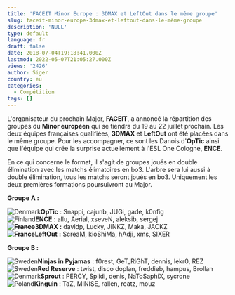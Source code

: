 ```yaml
---
title: 'FACEIT Minor Europe : 3DMAX et LeftOut dans le même groupe'
slug: faceit-minor-europe-3dmax-et-leftout-dans-le-même-groupe
description: 'NULL'
type: default
language: fr
draft: false
date: 2018-07-04T19:18:41.000Z
lastmod: 2022-05-07T21:05:27.000Z
views: '2426'
author: Siger
country: eu
categories:
  - Compétition
tags: []
---
```

L'organisateur du prochain Major, **FACEIT**, a annoncé la répartition des groupes du **Minor européen** qui se tiendra du 19 au 22 juillet prochain. Les deux équipes françaises qualifiées, **3DMAX** et **LeftOut** ont été placées dans le même groupe. Pour les accompagner, ce sont les Danois d'**OpTic** ainsi que l'équipe qui crée la surprise actuellement à l'ESL One Cologne, **ENCE**.  
  
En ce qui concerne le format, il s'agit de groupes joués en double élimination avec les matchs élimatoires en bo3\. L'arbre sera lui aussi à double élimination, tous les matchs seront joués en bo3\. Uniquement les deux premières formations poursuivront au Major.  
  
**Groupe A :**

![Denmark](/images/countries/dk.svg)⁠**OpTic** : Snappi, cajunb, JUGi, gade, k0nfig  
![Finland](/images/countries/fi.svg)⁠**ENCE** : allu, Aerial, xseveN, aleksib, sergej  
~~**![France](/images/countries/fr.svg)**~~**⁠3DMAX :** davidp, Lucky, JiNKZ, Maka, JACKZ  
**![France](/images/countries/fr.svg)**⁠**LeftOut** **:** ScreaM, kioShiMa, hAdji, xms, SIXER

**Groupe B :**

![Sweden](/images/countries/se.svg)⁠⁠**Ninjas in Pyjamas** : f0rest, GeT\_RiGhT, dennis, lekr0, REZ  
![Sweden](/images/countries/se.svg)⁠**Red Reserve** : twist, disco doplan, freddieb, hampus, Brollan  
![Denmark](/images/countries/dk.svg)⁠**Sprout** : PERCY, Spiidi, denis, NaToSaphiX, sycrone  
![Poland](/images/countries/pl.svg)⁠**Kinguin** : TaZ, MINISE, rallen, reatz, mouz
